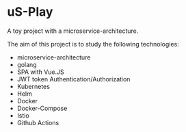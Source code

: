 # uS-Play

A toy project with a microservice-architecture.

The aim of this project is to study the following technologies:

- microservice-architecture
- golang
- SPA with Vue.JS
- JWT token Authentication/Authorization
- Kubernetes
- Helm
- Docker
- Docker-Compose
- Istio
- Github Actions